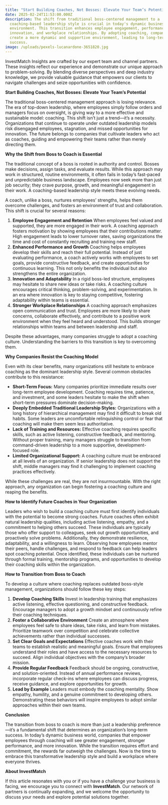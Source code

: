 ```yaml
---
title: "Start Building Coaches, Not Bosses: Elevate Your Team’s Potential"
date: 2025-02-24T11:53:00.000Z
description: The shift from traditional boss-centered management to a
  coaching-based leadership style is crucial in today's dynamic business
  environment. This transition enhances employee engagement, performance,
  innovation, and workplace relationships. By adopting coaching, companies can
  create a more dynamic and supportive environment, leading to long-term
  success.
image: /uploads/pexels-lucanardone-3651820.jpg
---
```


InvestMatch Insights are crafted by our expert team and channel partners. These insights reflect our experience and demonstrate our unique approach to problem-solving. By blending diverse perspectives and deep industry knowledge, we provide valuable guidance that empowers our clients to navigate challenges and seize opportunities with confidence.


**Start Building Coaches, Not Bosses: Elevate Your Team’s Potential**

The traditional boss-centered management approach is losing relevance. The era of top-down leadership, where employees simply follow orders and managers focus on oversight, is giving way to a more effective and sustainable model: coaching. This shift isn’t just a trend—it’s a necessity. Organizations that continue to operate under outdated leadership models risk disengaged employees, stagnation, and missed opportunities for innovation. The future belongs to companies that cultivate leaders who act as coaches, guiding and empowering their teams rather than merely directing them.

**Why the Shift from Boss to Coach is Essential**

The traditional concept of a boss is rooted in authority and control. Bosses make decisions, assign tasks, and evaluate results. While this approach may work in structured, routine environments, it often fails in today’s fast-paced and unpredictable business landscape. Employees now seek more than just job security; they crave purpose, growth, and meaningful engagement in their work. A coaching-based leadership style meets these evolving needs.

A coach, unlike a boss, nurtures employees’ strengths, helps them overcome challenges, and fosters an environment of trust and collaboration. This shift is crucial for several reasons:

1. **Employee Engagement and Retention** When employees feel valued and supported, they are more engaged in their work. A coaching approach fosters motivation by showing employees that their contributions matter. High engagement leads to lower turnover rates, saving organizations the time and cost of constantly recruiting and training new staff.
2. **Enhanced Performance and Growth** Coaching helps employees develop their skills and reach their full potential. Instead of just evaluating performance, a coach actively works with employees to set goals, provide constructive feedback, and create opportunities for continuous learning. This not only benefits the individual but also strengthens the entire organization.
3. **Innovation and Adaptability** In a rigid boss-led structure, employees may hesitate to share new ideas or take risks. A coaching culture encourages critical thinking, problem-solving, and experimentation. In an era where innovation is key to staying competitive, fostering adaptability within teams is essential.
4. **Stronger Workplace Relationships** A coaching approach emphasizes open communication and trust. Employees are more likely to share concerns, collaborate effectively, and contribute to a positive work environment when they feel heard and understood. This builds stronger relationships within teams and between leadership and staff.

Despite these advantages, many companies struggle to adopt a coaching culture. Understanding the barriers to this transition is key to overcoming them.

**Why Companies Resist the Coaching Model**

Even with its clear benefits, many organizations still hesitate to embrace coaching as the dominant leadership style. Several common obstacles contribute to this resistance:

* **Short-Term Focus:** Many companies prioritize immediate results over long-term employee development. Coaching requires time, patience, and investment, and some leaders hesitate to make the shift when short-term pressures dominate decision-making.
* **Deeply Embedded Traditional Leadership Styles:** Organizations with a long history of hierarchical management may find it difficult to break old habits. Some leaders are uncomfortable relinquishing control or fear that coaching will make them seem less authoritative.
* **Lack of Training and Resources:** Effective coaching requires specific skills, such as active listening, constructive feedback, and mentoring. Without proper training, many managers struggle to transition from command-driven leadership to a more supportive, development-focused role.
* **Limited Organizational Support:** A coaching culture must be embraced at all levels of an organization. If senior leadership does not support the shift, middle managers may find it challenging to implement coaching practices effectively.

While these challenges are real, they are not insurmountable. With the right approach, any organization can begin fostering a coaching culture and reaping the benefits.

**How to Identify Future Coaches in Your Organization**

Leaders who wish to build a coaching culture must first identify individuals with the potential to become strong coaches. Future coaches often exhibit natural leadership qualities, including active listening, empathy, and a commitment to helping others succeed. These individuals are typically those who offer support to colleagues, seek out growth opportunities, and proactively solve problems. Additionally, they demonstrate resilience, adaptability, and a willingness to learn. Observing how employees mentor their peers, handle challenges, and respond to feedback can help leaders spot coaching potential. Once identified, these individuals can be nurtured through formal training, mentorship programs, and opportunities to develop their coaching skills within the organization.

**How to Transition from Boss to Coach**

To develop a culture where coaching replaces outdated boss-style management, organizations should follow these key steps:

1. **Develop Coaching Skills**
   Invest in leadership training that emphasizes active listening, effective questioning, and constructive feedback. Encourage managers to adopt a growth mindset and continuously refine their coaching techniques.
2. **Foster a Collaborative Environment**
   Create an atmosphere where employees feel safe to share ideas, take risks, and learn from mistakes. Prioritize teamwork over competition and celebrate collective achievements rather than individual successes.
3. **Set Clear Goals and Expectations**
   Effective coaches work with their teams to establish realistic and meaningful goals. Ensure that employees understand their roles and have access to the necessary resources to succeed. Align individual objectives with the company’s broader mission.
4. **Provide Regular Feedback**
   Feedback should be ongoing, constructive, and solution-oriented. Instead of annual performance reviews, incorporate regular check-ins where employees can discuss progress, receive guidance, and explore opportunities for growth.
5. **Lead by Example**
   Leaders must embody the coaching mentality. Show empathy, humility, and a genuine commitment to developing others. Demonstrating these behaviors will inspire employees to adopt similar approaches within their own teams.

**Conclusion**

The transition from boss to coach is more than just a leadership preference—it’s a fundamental shift that determines an organization’s long-term success. In today’s dynamic business world, companies that empower employees through coaching will see greater engagement, stronger performance, and more innovation. While the transition requires effort and commitment, the rewards far outweigh the challenges. Now is the time to embrace this transformative leadership style and build a workplace where everyone thrives.

**About InvestMatch**

If this article resonates with you or if you have a challenge your business is facing, we encourage you to connect with **InvestMatch**. Our network of partners is continually expanding, and we welcome the opportunity to discuss your needs and explore potential solutions together.

[](https://www.investmatch.ca/insights)
